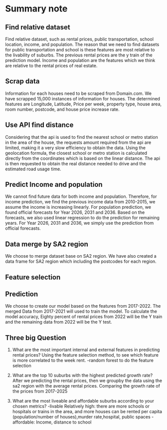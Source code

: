# Summary note

## Find relative dataset
Find relative dataset, such as rental prices, public transportation, school location, income, and population. The reason that we need to find datasets for public transportation and school is these features are most relative to the livability of suburbs. The previous rental prices are the y train of the prediction model. Income and population are the features which we think are relative to the rental prices of real estate.

## Scrap data
Information for each houses need to be scraped from Domain.com. We have scrapped 15,000 instances of information for houses. The determined features are Longitude, Latitude, Price per week, property type, house area, room number, postcode, and house price increase rate.

## Use API find distance
Considering that the api is used to find the nearest school or metro station in the area of the house, the requests amount required from the api are limited, making it a very slow efficiency to obtain the data. Using the geolocation formula, the closest school or metro station is calculated directly from the coordinates which is based on the linear distance. The api is then requested to obtain the real distance needed to drive and the estimated road usage time.


## Predict Income and population
We cannot find future data for both income and population. Therefore, for income prediction, we find the previous income data from 2010-2015, we assume the income is increasing linearly. 
For population prediction, we found official forecasts for Year 2026, 2031 and 2036.
Based on the forecasts, we also used linear regression to do the prediction for remaining years. For Year 2026, 2031 and 2036, we simply use the prediction from official forecasts.


## Data merge by SA2 region
We choose to merge dataset base on SA2 region. We have also created a data frame for SA2 region which including the postcodes for each region. 


## Feature selection 



## Prediction
We choose to create our model based on the features from 2017-2022. The merged Data from 2017-2021 will used to train the model. To calculate the model accuracy, Eighty percent of rental prices from 2022 will be the Y train and the remaining data from 2022 will be the Y test.




## Three big Question
1. What are the most important internal and external features in predicting rental prices?
    Using the feature selection method, to see which feature is more correlated to the week rent. 
    -random forest to do the feature selection 


2. What are the top 10 suburbs with the highest predicted growth rate?
    After we predicting the rental prices, then we groupby the data using the sa2 region with the average rental prices.
    Comparing the growth rate of the prices from 2017-2025


3. What are the most liveable and affordable suburbs according to your chosen metrics?
    -livable Relatively high: there are more schools or hospitals or trains in the area, and more houses can be rented per capita (population/number of houses),murder rate,hospital, public spaces 
    -affordable: Income, distance to school

